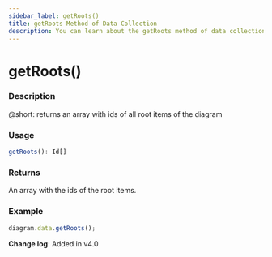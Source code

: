 ```yaml
---
sidebar_label: getRoots()
title: getRoots Method of Data Collection
description: You can learn about the getRoots method of data collection in the documentation of the DHTMLX JavaScript Diagram library. Browse developer guides and API reference, try out code examples and live demos, and download a free 30-day evaluation version of DHTMLX Diagram.
---
```


# getRoots()

### Description

@short: returns an array with ids of all root items of the diagram

### Usage

~~~js
getRoots(): Id[]
~~~

### Returns

An array with the ids of the root items.

### Example

~~~js
diagram.data.getRoots();
~~~

**Change log**: Added in v4.0
